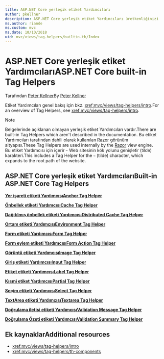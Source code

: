```yaml
---
title: ASP.NET Core yerleşik etiket Yardımcıları
author: pkellner
description: ASP.NET Core yerleşik etiket Yardımcıları üretkenliğinizi artırmanıza nasıl kullanıma bulun.
ms.author: riande
ms.custom: mvc
ms.date: 10/10/2018
uid: mvc/views/tag-helpers/builtin-th/Index
---
```


# <a name="aspnet-core-built-in-tag-helpers"></a><span data-ttu-id="d920e-103">ASP.NET Core yerleşik etiket Yardımcıları</span><span class="sxs-lookup"><span data-stu-id="d920e-103">ASP.NET Core built-in Tag Helpers</span></span>

<span data-ttu-id="d920e-104">Tarafından [Peter Kellner](http://peterkellner.net)</span><span class="sxs-lookup"><span data-stu-id="d920e-104">By [Peter Kellner](http://peterkellner.net)</span></span>

<span data-ttu-id="d920e-105">Etiket Yardımcıları genel bakış için bkz. <xref:mvc/views/tag-helpers/intro>.</span><span class="sxs-lookup"><span data-stu-id="d920e-105">For an overview of Tag Helpers, see <xref:mvc/views/tag-helpers/intro>.</span></span>

> [!NOTE]
> <span data-ttu-id="d920e-106">Belgelerinde açıklanan olmayan yerleşik etiket Yardımcıları vardır.</span><span class="sxs-lookup"><span data-stu-id="d920e-106">There are built-in Tag Helpers which aren't described in the documentation.</span></span> <span data-ttu-id="d920e-107">Bu etiket Yardımcıları tarafından dahili olarak kullanılan [Razor](xref:mvc/views/razor) görünüm altyapısı.</span><span class="sxs-lookup"><span data-stu-id="d920e-107">These Tag Helpers are used internally by the [Razor](xref:mvc/views/razor) view engine.</span></span> <span data-ttu-id="d920e-108">Bu etiket Yardımcısı için içerir `~` Web sitesinin kök yolunu genişletir (tilde) karakteri.</span><span class="sxs-lookup"><span data-stu-id="d920e-108">This includes a Tag Helper for the `~` (tilde) character, which expands to the root path of the website.</span></span>

## <a name="built-in-aspnet-core-tag-helpers"></a><span data-ttu-id="d920e-109">ASP.NET Core yerleşik etiket Yardımcıları</span><span class="sxs-lookup"><span data-stu-id="d920e-109">Built-in ASP.NET Core Tag Helpers</span></span>

<span data-ttu-id="d920e-110">**[Yer işareti etiketi Yardımcısı](xref:mvc/views/tag-helpers/builtin-th/anchor-tag-helper)**</span><span class="sxs-lookup"><span data-stu-id="d920e-110">**[Anchor Tag Helper](xref:mvc/views/tag-helpers/builtin-th/anchor-tag-helper)**</span></span>

<span data-ttu-id="d920e-111">**[Önbellek etiketi Yardımcısı](xref:mvc/views/tag-helpers/builtin-th/cache-tag-helper)**</span><span class="sxs-lookup"><span data-stu-id="d920e-111">**[Cache Tag Helper](xref:mvc/views/tag-helpers/builtin-th/cache-tag-helper)**</span></span>

<span data-ttu-id="d920e-112">**[Dağıtılmış önbellek etiketi Yardımcısı](xref:mvc/views/tag-helpers/builtin-th/distributed-cache-tag-helper)**</span><span class="sxs-lookup"><span data-stu-id="d920e-112">**[Distributed Cache Tag Helper](xref:mvc/views/tag-helpers/builtin-th/distributed-cache-tag-helper)**</span></span>

<span data-ttu-id="d920e-113">**[Ortam etiketi Yardımcısı](xref:mvc/views/tag-helpers/builtin-th/environment-tag-helper)**</span><span class="sxs-lookup"><span data-stu-id="d920e-113">**[Environment Tag Helper](xref:mvc/views/tag-helpers/builtin-th/environment-tag-helper)**</span></span>

[comment]: **[FormActionTagHelper](xref:mvc/views/tag-helpers/builtin-th/form-action-tag-helper)**

<span data-ttu-id="d920e-114">**[Form etiketi Yardımcısı](xref:mvc/views/working-with-forms#the-form-tag-helper)**</span><span class="sxs-lookup"><span data-stu-id="d920e-114">**[Form Tag Helper](xref:mvc/views/working-with-forms#the-form-tag-helper)**</span></span>

<span data-ttu-id="d920e-115">**[Form eylem etiketi Yardımcısı](xref:mvc/views/working-with-forms#the-form-action-tag-helper)**</span><span class="sxs-lookup"><span data-stu-id="d920e-115">**[Form Action Tag Helper](xref:mvc/views/working-with-forms#the-form-action-tag-helper)**</span></span>

<span data-ttu-id="d920e-116">**[Görüntü etiketi Yardımcısı](xref:mvc/views/tag-helpers/builtin-th/image-tag-helper)**</span><span class="sxs-lookup"><span data-stu-id="d920e-116">**[Image Tag Helper](xref:mvc/views/tag-helpers/builtin-th/image-tag-helper)**</span></span>

<span data-ttu-id="d920e-117">**[Giriş etiketi Yardımcısı](xref:mvc/views/working-with-forms#the-input-tag-helper)**</span><span class="sxs-lookup"><span data-stu-id="d920e-117">**[Input Tag Helper](xref:mvc/views/working-with-forms#the-input-tag-helper)**</span></span>

<span data-ttu-id="d920e-118">**[Etiket etiketi Yardımcısı](xref:mvc/views/working-with-forms#the-label-tag-helper)**</span><span class="sxs-lookup"><span data-stu-id="d920e-118">**[Label Tag Helper](xref:mvc/views/working-with-forms#the-label-tag-helper)**</span></span>

[comment]: **[LinkTagHelper](xref:mvc/views/tag-helpers/builtin-th/link-tag-helper)**

[comment]: **[OptionTagHelper](xref:mvc/views/tag-helpers/builtin-th/option-tag-helper)**

[comment]: **[ScriptTagHelper](xref:mvc/views/tag-helpers/builtin-th/script-tag-helper)**

<span data-ttu-id="d920e-119">**[Kısmi etiket Yardımcısı](xref:mvc/views/tag-helpers/builtin-th/partial-tag-helper)**</span><span class="sxs-lookup"><span data-stu-id="d920e-119">**[Partial Tag Helper](xref:mvc/views/tag-helpers/builtin-th/partial-tag-helper)**</span></span>

<span data-ttu-id="d920e-120">**[Seçim etiketi Yardımcısı](xref:mvc/views/working-with-forms#the-select-tag-helper)**</span><span class="sxs-lookup"><span data-stu-id="d920e-120">**[Select Tag Helper](xref:mvc/views/working-with-forms#the-select-tag-helper)**</span></span>

<span data-ttu-id="d920e-121">**[TextArea etiketi Yardımcısı](xref:mvc/views/working-with-forms#the-textarea-tag-helper)**</span><span class="sxs-lookup"><span data-stu-id="d920e-121">**[Textarea Tag Helper](xref:mvc/views/working-with-forms#the-textarea-tag-helper)**</span></span>

<span data-ttu-id="d920e-122">**[Doğrulama iletisi etiketi Yardımcısı](xref:mvc/views/working-with-forms#the-validation-message-tag-helper)**</span><span class="sxs-lookup"><span data-stu-id="d920e-122">**[Validation Message Tag Helper](xref:mvc/views/working-with-forms#the-validation-message-tag-helper)**</span></span>

<span data-ttu-id="d920e-123">**[Doğrulama Özeti etiketi Yardımcısı](xref:mvc/views/working-with-forms#the-validation-summary-tag-helper)**</span><span class="sxs-lookup"><span data-stu-id="d920e-123">**[Validation Summary Tag Helper](xref:mvc/views/working-with-forms#the-validation-summary-tag-helper)**</span></span>

## <a name="additional-resources"></a><span data-ttu-id="d920e-124">Ek kaynaklar</span><span class="sxs-lookup"><span data-stu-id="d920e-124">Additional resources</span></span>

* <xref:mvc/views/tag-helpers/intro>
* <xref:mvc/views/tag-helpers/th-components>
